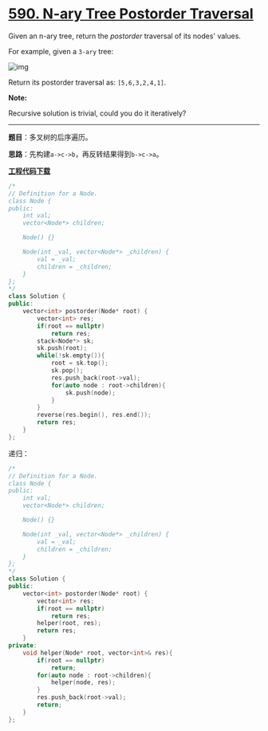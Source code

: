 # [590. N-ary Tree Postorder Traversal](https://leetcode.com/problems/n-ary-tree-postorder-traversal/)

Given an n-ary tree, return the *postorder* traversal of its nodes' values.

For example, given a `3-ary` tree:

![img](https://assets.leetcode.com/uploads/2018/10/12/narytreeexample.png)

Return its postorder traversal as: `[5,6,3,2,4,1]`.

**Note:**

Recursive solution is trivial, could you do it iteratively?

-----

**题目**：多叉树的后序遍历。

**思路**：先构建`a->c->b`，再反转结果得到`b->c->a`。

[**工程代码下载**](https://github.com/shenkh/leetcode)

```cpp
/*
// Definition for a Node.
class Node {
public:
    int val;
    vector<Node*> children;

    Node() {}

    Node(int _val, vector<Node*> _children) {
        val = _val;
        children = _children;
    }
};
*/
class Solution {
public:
    vector<int> postorder(Node* root) {
        vector<int> res;
        if(root == nullptr)
            return res;
        stack<Node*> sk;
        sk.push(root);
        while(!sk.empty()){
            root = sk.top();
            sk.pop();
            res.push_back(root->val);
            for(auto node : root->children){
                sk.push(node);
            }
        }
        reverse(res.begin(), res.end());
        return res;
    }
};
```

递归：

```cpp
/*
// Definition for a Node.
class Node {
public:
    int val;
    vector<Node*> children;

    Node() {}

    Node(int _val, vector<Node*> _children) {
        val = _val;
        children = _children;
    }
};
*/
class Solution {
public:
    vector<int> postorder(Node* root) {
        vector<int> res;
        if(root == nullptr)
            return res;
        helper(root, res);
        return res;
    }
private:
    void helper(Node* root, vector<int>& res){
        if(root == nullptr)
            return;
        for(auto node : root->children){
            helper(node, res);
        }
        res.push_back(root->val);
        return;
    }
};
```
